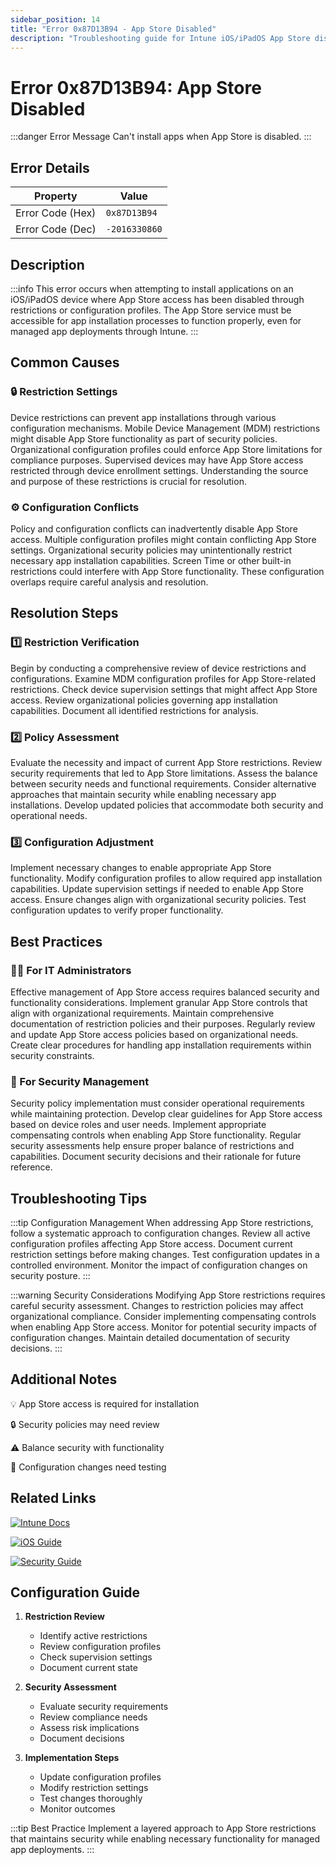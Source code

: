 ```yaml
---
sidebar_position: 14
title: "Error 0x87D13B94 - App Store Disabled"
description: "Troubleshooting guide for Intune iOS/iPadOS App Store disabled error 0x87D13B94"
---
```


# Error 0x87D13B94: App Store Disabled

:::danger Error Message
Can't install apps when App Store is disabled.
:::

## Error Details

<div class="error-details">

| Property | Value |
|----------|-------|
| Error Code (Hex) | `0x87D13B94` |
| Error Code (Dec) | `-2016330860` |

</div>

## Description

:::info
This error occurs when attempting to install applications on an iOS/iPadOS device where App Store access has been disabled through restrictions or configuration profiles. The App Store service must be accessible for app installation processes to function properly, even for managed app deployments through Intune.
:::

## Common Causes

<div class="card-container">
<div class="cause-card">

### 🔒 Restriction Settings
Device restrictions can prevent app installations through various configuration mechanisms. Mobile Device Management (MDM) restrictions might disable App Store functionality as part of security policies. Organizational configuration profiles could enforce App Store limitations for compliance purposes. Supervised devices may have App Store access restricted through device enrollment settings. Understanding the source and purpose of these restrictions is crucial for resolution.

</div>
<div class="cause-card">

### ⚙️ Configuration Conflicts
Policy and configuration conflicts can inadvertently disable App Store access. Multiple configuration profiles might contain conflicting App Store settings. Organizational security policies may unintentionally restrict necessary app installation capabilities. Screen Time or other built-in restrictions could interfere with App Store functionality. These configuration overlaps require careful analysis and resolution.

</div>
</div>

## Resolution Steps

<div class="steps-container">

### 1️⃣ Restriction Verification
Begin by conducting a comprehensive review of device restrictions and configurations. Examine MDM configuration profiles for App Store-related restrictions. Check device supervision settings that might affect App Store access. Review organizational policies governing app installation capabilities. Document all identified restrictions for analysis.

### 2️⃣ Policy Assessment
Evaluate the necessity and impact of current App Store restrictions. Review security requirements that led to App Store limitations. Assess the balance between security needs and functional requirements. Consider alternative approaches that maintain security while enabling necessary app installations. Develop updated policies that accommodate both security and operational needs.

### 3️⃣ Configuration Adjustment
Implement necessary changes to enable appropriate App Store functionality. Modify configuration profiles to allow required app installation capabilities. Update supervision settings if needed to enable App Store access. Ensure changes align with organizational security policies. Test configuration updates to verify proper functionality.

</div>

## Best Practices

<div class="card-container">
<div class="practice-card">

### 👨‍💻 For IT Administrators
Effective management of App Store access requires balanced security and functionality considerations. Implement granular App Store controls that align with organizational requirements. Maintain comprehensive documentation of restriction policies and their purposes. Regularly review and update App Store access policies based on organizational needs. Create clear procedures for handling app installation requirements within security constraints.

</div>
<div class="practice-card">

### 🔐 For Security Management
Security policy implementation must consider operational requirements while maintaining protection. Develop clear guidelines for App Store access based on device roles and user needs. Implement appropriate compensating controls when enabling App Store functionality. Regular security assessments help ensure proper balance of restrictions and capabilities. Document security decisions and their rationale for future reference.

</div>
</div>

## Troubleshooting Tips

:::tip Configuration Management
When addressing App Store restrictions, follow a systematic approach to configuration changes. Review all active configuration profiles affecting App Store access. Document current restriction settings before making changes. Test configuration updates in a controlled environment. Monitor the impact of configuration changes on security posture.
:::

:::warning Security Considerations
Modifying App Store restrictions requires careful security assessment. Changes to restriction policies may affect organizational compliance. Consider implementing compensating controls when enabling App Store access. Monitor for potential security impacts of configuration changes. Maintain detailed documentation of security decisions.
:::

## Additional Notes

<div class="notes-container">

💡 App Store access is required for installation

🔒 Security policies may need review

⚠️ Balance security with functionality

📱 Configuration changes need testing

</div>

## Related Links

<div class="links-container">

[![Intune Docs](https://img.shields.io/badge/Intune-App_Restrictions-0078D4?style=for-the-badge&logo=microsoft)](https://docs.microsoft.com/en-us/mem/intune/configuration/device-restrictions-ios)

[![iOS Guide](https://img.shields.io/badge/Apple-Restrictions_Guide-black?style=for-the-badge&logo=apple)](https://support.apple.com/guide/mdm/restrictions-mdm0f7dd3d8/web)

[![Security Guide](https://img.shields.io/badge/Intune-Security_Policies-blue?style=for-the-badge&logo=microsoft)](https://docs.microsoft.com/en-us/mem/intune/protect/device-compliance-get-started)

</div>

## Configuration Guide

1. **Restriction Review**
   - Identify active restrictions
   - Review configuration profiles
   - Check supervision settings
   - Document current state

2. **Security Assessment**
   - Evaluate security requirements
   - Review compliance needs
   - Assess risk implications
   - Document decisions

3. **Implementation Steps**
   - Update configuration profiles
   - Modify restriction settings
   - Test changes thoroughly
   - Monitor outcomes

:::tip Best Practice
Implement a layered approach to App Store restrictions that maintains security while enabling necessary functionality for managed app deployments.
::: 
